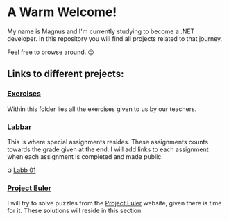 # A Warm Welcome!
My name is Magnus and I'm currently studying to become a .NET developer. In this repository you will find all projects related to that journey. 

Feel free to browse around. 😊

## Links to different prejects:

### [Exercises](https://github.com/Kavency/ITHS_Projects/tree/Release/Exercises)
Within this folder lies all the exercises given to us by our teachers.

### Labbar

This is where special assignments resides. These assignments counts towards the grade given at the end. I will add links to each assignment when each assignment is completed and made public.

¤ [Labb 01](https://github.com/Kavency/ITHS_Labb01)

### [Project Euler](https://github.com/Kavency/Project_Euler)

I will try to solve puzzles from the [Project Euler](https://projecteuler.net/archives) website, given there is time for it. These solutions will reside in this section.
